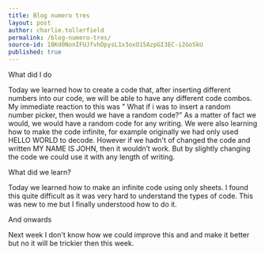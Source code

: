 ```yaml
---
title: Blog numero tres
layout: post
author: charlie.tollerfield
permalink: /blog-numero-tres/
source-id: 18Kd0NonIFUJfvhDpysL1x3oxO15AzpGI3EC-i2GoSkU
published: true
---
```

What did I do

Today we learned how to create a code that, after inserting different numbers into our code, we will be able to have any different code combos. My immediate reaction to this was " What if i was to insert a random number picker, then would we have a random code?" As a matter of fact we would, we would have a random code for any writing. We were also learning how to make the code infinite, for example originally we had only used HELLO WORLD to decode. However if we hadn't of changed the code and written MY NAME IS JOHN, then it wouldn’t work. But by slightly changing the code we could use it with any length of writing. 

What did we learn?

Today we learned how to make an infinite code using only sheets. I found this quite difficult as it was very hard to understand the types of code. This was new to me but I finally understood how to do it. 

And onwards 

Next week I don't know how we could improve this and and make it better but no it will be trickier then this week. 

